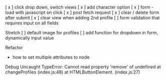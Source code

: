 [ x ] click drop down, switch views
[ x ] add character option
[ x ] form - load with javascript on click
[ x ] post fetch request
[ x ] clear / delete form after submit
[ x ] clear view when adding 2nd profile
[   ] form validation that requires input on all fields

Stretch
[   ] default image for profiles
[   ] add function for dropdown in form, dynamically input value

Refactor
- how to set multiple attributes to node

Debug
Uncaught TypeError: Cannot read property 'remove' of undefined
at changeProfiles (index.js:48)
at HTMLButtonElement.<anonymous> (index.js:27)
